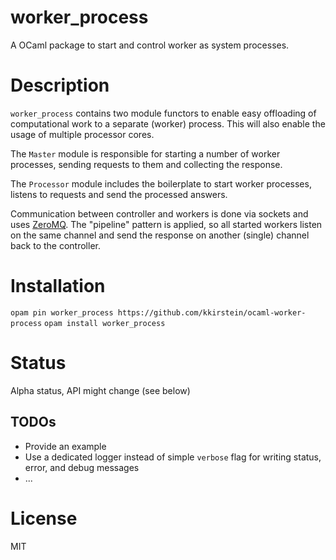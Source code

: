 # worker_process

A OCaml package to start and control worker as system processes.

# Description

`worker_process` contains two module functors to enable easy offloading of computational work to a separate (worker) process. This will also enable the usage of multiple processor cores.

The `Master` module is responsible for starting a number of worker processes, sending requests to them and collecting the response.

The `Processor` module includes the boilerplate to start worker processes, listens to requests and send the processed answers.

Communication between controller and workers is done via sockets and uses [ZeroMQ](https://zeromq.org/). The "pipeline" pattern is applied, so all started workers listen on the same channel and send the response on another (single) channel back to the controller.

# Installation

`opam pin worker_process https://github.com/kkirstein/ocaml-worker-process`
`opam install worker_process`

# Status

Alpha status, API might change (see below)

## TODOs

* Provide an example
* Use a dedicated logger instead of simple `verbose` flag for writing status, error, and debug messages
* ...


# License

MIT

